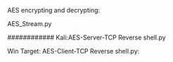 
AES encrypting and decrypting:

AES_Stream.py

############
Kali:AES-Server-TCP Reverse shell.py

Win Target: AES-Client-TCP Reverse shell.py: